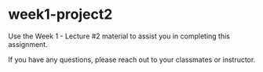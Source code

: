 # week1-project2

Use the Week 1 - Lecture #2 material to assist you in completing this assignment.

If you have any questions, please reach out to your classmates or instructor.

